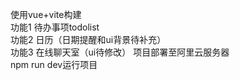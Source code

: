 使用vue+vite构建  
功能1 待办事项todolist  
功能2 日历（日期提醒和ui背景待补充）  
功能3 在线聊天室（ui待修改） 
项目部署至阿里云服务器  
npm run dev运行项目
